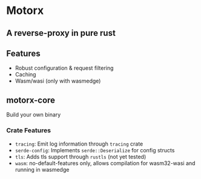 # Motorx

## A reverse-proxy in pure rust

## Features

- Robust configuration & request filtering
- Caching
- Wasm/wasi (only with wasmedge)

## motorx-core

Build your own binary

### Crate Features

- `tracing`: Emit log information through `tracing` crate
- `serde-config`: Implements `serde::Deserialize` for config structs
- `tls`: Adds tls support through `rustls` (not yet tested)
- `wasm`: no-default-features only, allows compilation for wasm32-wasi and running in wasmedge
